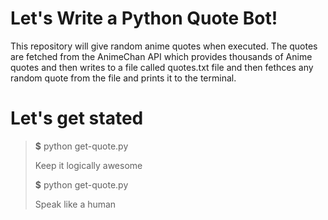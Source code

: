 # Let's Write a Python Quote Bot!

This repository will give random anime quotes when executed. The quotes are fetched from the AnimeChan API which provides thousands of Anime quotes and then writes to a file called quotes.txt file and then fethces any random quote from the file and prints it to the terminal.

# Let's get stated
> **$** python get-quote.py
> 
> Keep it logically awesome
> 
> **$** python get-quote.py
> 
> Speak like a human

